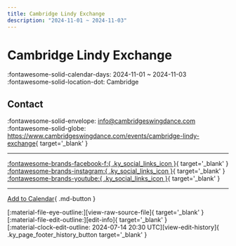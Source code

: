 ```yaml
---
title: Cambridge Lindy Exchange
description: "2024-11-01 ~ 2024-11-03"
---
```


# Cambridge Lindy Exchange 

:fontawesome-solid-calendar-days: 2024-11-01 ~ 2024-11-03  
:fontawesome-solid-location-dot: Cambridge  

## Contact

:fontawesome-solid-envelope: <info@cambridgeswingdance.com>  
:fontawesome-solid-globe: <https://www.cambridgeswingdance.com/events/cambridge-lindy-exchange>{ target='_blank' }  

---

 [:fontawesome-brands-facebook-f:{ .ky_social_links_icon }](https://www.facebook.com/cambridgeswingdance){ target='_blank' } [:fontawesome-brands-instagram:{ .ky_social_links_icon }](https://instagram.com/cambridgeswingdance){ target='_blank' } [:fontawesome-brands-youtube:{ .ky_social_links_icon }](https://youtube.com/@cambridgelindyhop){ target='_blank' }

---

[Add to Calendar](https://swing.news/ics/en/2024/en_GB/cambridge-lindy-exchange-2024.ics){ .md-button }

<div class="ky_page_footer" markdown>
<div class="ky_page_footer_trailing" markdown="span">
[:material-file-eye-outline:][view-raw-source-file]{ target='_blank' }
[:material-file-edit-outline:][edit-info]{ target='_blank' }
</div>
<div class="ky_page_footer_leading" markdown="span">
[:material-clock-edit-outline: 2024-07-14 20:30 UTC][view-edit-history]{ .ky_page_footer_history_button target='_blank' }
</div>
</div>

[view-raw-source-file]: https://github.com/swingdance/events/blob/main/2024/en_GB/cambridge-lindy-exchange-2024.json "View Raw Source File"
[edit-info]: https://github.com/swingdance/events/issues/new?assignees=&labels=update+event&projects=&template=03-update_entity.yml&title=%5B2024%2Fen_GB%5D%20Cambridge%20Lindy%20Exchange&region=en_GB&year=2024&id=cambridge-lindy-exchange-2024&name=Cambridge%20Lindy%20Exchange&org_id= "Edit Info"

[view-edit-history]: https://github.com/swingdance/events/commits/main/2024/en_GB/cambridge-lindy-exchange-2024.json "View Edit History"
